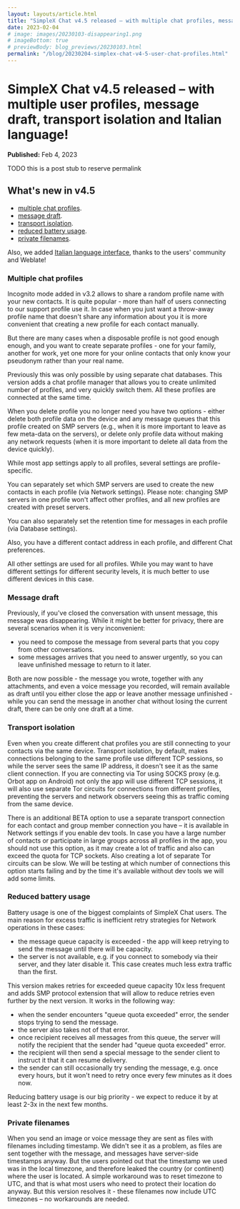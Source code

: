 ```yaml
---
layout: layouts/article.html
title: "SimpleX Chat v4.5 released – with multiple chat profiles, message draft, transport isolation  and Italian language!"
date: 2023-02-04
# image: images/20230103-disappearing1.png
# imageBottom: true
# previewBody: blog_previews/20230103.html
permalink: "/blog/20230204-simplex-chat-v4-5-user-chat-profiles.html"
---
```


# SimpleX Chat v4.5 released – with multiple user profiles, message draft, transport isolation  and Italian language!

**Published:** Feb 4, 2023

TODO this is a post stub to reserve permalink

## What's new in v4.5

- [multiple chat profiles](#multiple-chat-profiles).
- [message draft](#message-draft).
- [transport isolation](#transport-isolation).
- [reduced battery usage](#reduced-battery-usage).
- [private filenames](#private-filenames).

Also, we added [Italian language interface](#french-language-interface), thanks to the users' community and Weblate!

### Multiple chat profiles

Incognito mode added in v3.2 allows to share a random profile name with your new contacts. It is quite popular - more than half of users connecting to our support profile use it. In case when you just want a throw-away profile name that doesn't share any information about you it is more convenient that creating a new profile for each contact manually.

But there are many cases when a disposable profile is not good enough enough, and you want to create separate profiles - one for your family, another for work, yet one more for your online contacts that only know your pseudonym rather than your real name.

Previously this was only possible by using separate chat databases. This version adds a chat profile manager that allows you to create unlimited number of profiles, and very quickly switch them. All these profiles are connected at the same time.

When you delete profile you no longer need you have two options - either delete both profile data on the device and any message queues that this profile created on SMP servers (e.g., when it is more important to leave as few meta-data on the servers), or delete only profile data without making any network requests (when it is more important to delete all data from the device quickly).

While most app settings apply to all profiles, several settings are profile-specific.

You can separately set which SMP servers are used to create the new contacts in each profile (via Network settings). Please note: changing SMP servers in one profile won't affect other profiles, and all new profiles are created with preset servers.

You can also separately set the retention time for messages in each profile (via Database settings).

Also, you have a different contact address in each profile, and different Chat preferences.

All other settings are used for all profiles. While you may want to have different settings for different security levels, it is much better to use different devices in this case.

### Message draft

Previously, if you've closed the conversation with unsent message, this message was disappearing. While it might be better for privacy, there are several scenarios when it is very inconvenient:

- you need to compose the message from several parts that you copy from other conversations.
- some messages arrives that you need to answer urgently, so you can leave unfinished message to return to it later.

Both are now possible - the message you wrote, together with any attachments, and even a voice message you recorded, will remain available as draft until you either close the app or leave another message unfinished - while you can send the message in another chat without losing the current draft, there can be only one draft at a time.

### Transport isolation

Even when you create different chat profiles you are still connecting to your contacts via the same device. Transport isolation, by default, makes connections belonging to the same profile use different TCP sessions, so while the server sees the same IP address, it doesn't see it as the same client connection. If you are connecting via Tor using SOCKS proxy (e.g. Orbot app on Android) not only the app will use different TCP sessions, it will also use separate Tor circuits for connections from different profiles, preventing the servers and network observers seeing this as traffic coming from the same device.

There is an additional BETA option to use a separate transport connection for each contact and group member connection you have – it is available in Network settings if you enable dev tools. In case you have a large number of contacts or participate in large groups across all profiles in the app, you should not use this option, as it may create a lot of traffic and also can exceed the quota for TCP sockets. Also creating a lot of separate Tor circuits can be slow. We will be testing at which number of connections this option starts failing and by the time it's available without dev tools we will add some limits.

### Reduced battery usage

Battery usage is one of the biggest complaints of SimpleX Chat users. The main reason for excess traffic is inefficient retry strategies for Network operations in these cases:

- the message queue capacity is exceeded - the app will keep retrying to send the message until there will be capacity.
- the server is not available, e.g. if you connect to somebody via their server, and they later disable it. This case creates much less extra traffic than the first.

This version makes retries for exceeded queue capacity 10x less frequent and adds SMP protocol extension that will allow to reduce retries even further by the next version. It works in the following way:
- when the sender encounters "queue quota exceeded" error, the sender stops trying to send the message.
- the server also takes not of that error.
- once recipient receives all messages from this queue, the server will notify the recipient that the sender had "queue quota exceeded" error.
- the recipient will then send a special message to the sender client to instruct it that it can resume delivery.
- the sender can still occasionally try sending the message, e.g. once every hours, but it won't need to retry once every few minutes as it does now.

Reducing battery usage is our big priority - we expect to reduce it by at least 2-3x in the next few months.

### Private filenames

When you send an image or voice message they are sent as files with filenames including timestamp. We didn't see it as a problem, as files are sent together with the message, and messages have server-side timestamps anyway. But the users pointed out that the timestamp we used was in the local timezone, and therefore leaked the country (or continent) where the user is located. A simple workaround was to reset timezone to UTC, and that is what most users who need to protect their location do anyway. But this version resolves it - these filenames now include UTC timezones – no workarounds are needed.
